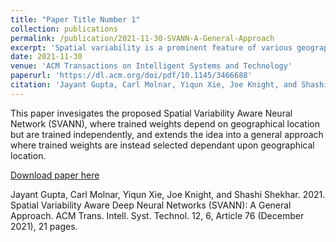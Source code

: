 ```yaml
---
title: "Paper Title Number 1"
collection: publications
permalink: /publication/2021-11-30-SVANN-A-General-Approach
excerpt: 'Spatial variability is a prominent feature of various geographic phenomena such as climatic zones, USDA plant hardiness zones, and terrestrial habitat types (e.g., forest, grasslands, wetlands, and deserts). However, current deep learning methods follow a spatial-one-size-fits-all (OSFA) approach to train single deep neural network models that do not account for spatial variability. Quantification of spatial variability can be challenging due to the influence of many geophysical factors. In preliminary work, we proposed a spatial variability aware neural network (SVANN-I, formerly called SVANN) approach where weights are a function of location but the neural network architecture is location independent. In this work, we explore a more flexible SVANN-E approach where neural network architecture varies across geographic locations. In addition, we provide a taxonomy of SVANN types and a physics inspired interpretation model. Experiments with aerial imagery based wetland mapping show that SVANN-I outperforms OSFA and SVANN-E performs the best of all.'
date: 2021-11-30
venue: 'ACM Transactions on Intelligent Systems and Technology'
paperurl: 'https://dl.acm.org/doi/pdf/10.1145/3466688'
citation: 'Jayant Gupta, Carl Molnar, Yiqun Xie, Joe Knight, and Shashi Shekhar. 2021. Spatial Variability Aware Deep Neural Networks (SVANN): A General Approach. ACM Trans. Intell. Syst. Technol. 12, 6, Article 76 (December 2021), 21 pages.'
---
```

This paper invesigates the proposed Spatial Variability Aware Neural Network (SVANN), where trained weights depend on geographical location but are trained independently, and extends the idea into a general approach where trained weights are instead selected dependant upon geographical location.

[Download paper here](https://dl.acm.org/doi/pdf/10.1145/3466688)

Jayant Gupta, Carl Molnar, Yiqun Xie, Joe Knight, and Shashi Shekhar. 2021. Spatial Variability Aware Deep Neural Networks (SVANN): A General Approach. ACM Trans. Intell. Syst. Technol. 12, 6, Article 76 (December 2021), 21 pages.
